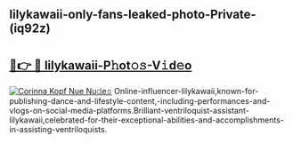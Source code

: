 ## lilykawaii-only-fans​-leaked-photo​-Private-(iq92z)


# <h2><a href="https://mediaupload.pro?title=lilykawaii&ref=git">🔗👉 🔴 lilykawaii-P𝚑ot𝚘𝚜-V𝚒d𝚎o</a></h2>

[![Corinna Kopf Nue Nu𝚍e𝚜](https://i.imgur.com/0qMVB7G.gif)](https://mediaupload.pro?title=lilykawaii&ref=git)
Online-influencer-lilykawaii,known-for-publishing-dance-and-lifestyle-content,-including-performances-and-vlogs-on-social-media-platforms.Brilliant-ventriloquist-assistant-lilykawaii,celebrated-for-their-exceptional-abilities-and-accomplishments-in-assisting-ventriloquists.  